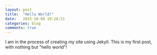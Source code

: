 ```yaml
---
layout: post
title:  "Hello World!"
date:   2015-10-06 19:28:51
categories: blog
comments: true
---
```

I am in the process of creating my site using Jekyll. This is my first post, with nothing but "hello world"!